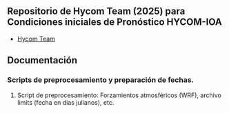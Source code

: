 ## Repositorio de Hycom Team (2025) para Condiciones iniciales de Pronóstico HYCOM-IOA
- [Hycom Team](https://github.com/grupoioa/hycom-team)

## Documentación

### Scripts de preprocesamiento y preparación de fechas.
  1. Script de preprocesamiento: Forzamientos atmosféricos (WRF), archivo limits (fecha en dias julianos), etc.
